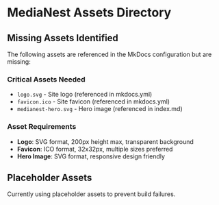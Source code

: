 # MediaNest Assets Directory

## Missing Assets Identified

The following assets are referenced in the MkDocs configuration but are missing:

### Critical Assets Needed

- `logo.svg` - Site logo (referenced in mkdocs.yml)
- `favicon.ico` - Site favicon (referenced in mkdocs.yml)
- `medianest-hero.svg` - Hero image (referenced in index.md)

### Asset Requirements

- **Logo**: SVG format, 200px height max, transparent background
- **Favicon**: ICO format, 32x32px, multiple sizes preferred
- **Hero Image**: SVG format, responsive design friendly

## Placeholder Assets

Currently using placeholder assets to prevent build failures.
